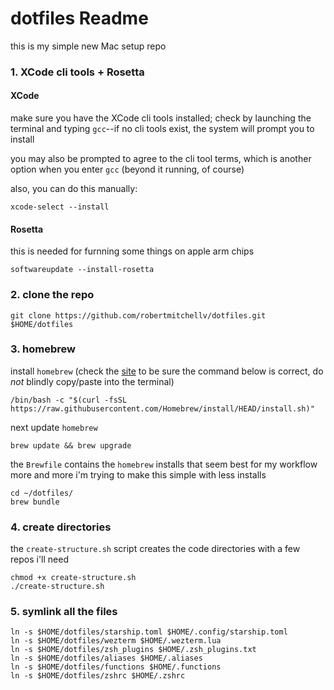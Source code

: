 # dotfiles Readme

this is my simple new Mac setup repo

### 1. XCode cli tools + Rosetta

#### XCode

make sure you have the XCode cli tools installed; check by launching the terminal and typing `gcc`--if no cli tools exist, the system will prompt you to install

you may also be prompted to agree to the cli tool terms, which is another option when you enter `gcc` (beyond it running, of course)

also, you can do this manually:

```{bash}
xcode-select --install
```

#### Rosetta

this is needed for furnning some things on apple arm chips

```{bash}
softwareupdate --install-rosetta
```

### 2. clone the repo

```{bash}
git clone https://github.com/robertmitchellv/dotfiles.git $HOME/dotfiles
```

### 3. homebrew

install `homebrew` (check the [site](https://brew.sh/) to be sure the command below is correct, do _not_ blindly copy/paste into the terminal)

```{bash}
/bin/bash -c "$(curl -fsSL https://raw.githubusercontent.com/Homebrew/install/HEAD/install.sh)"
```

next update `homebrew`

```{bash}
brew update && brew upgrade
```

the `Brewfile` contains the `homebrew` installs that seem best for my workflow more and more i'm trying to make this simple with less installs

```{bash}
cd ~/dotfiles/
brew bundle
```

### 4. create directories

the `create-structure.sh` script creates the code directories with a few repos i'll need

```{bash}
chmod +x create-structure.sh
./create-structure.sh
```

### 5. symlink all the files

```{bash}
ln -s $HOME/dotfiles/starship.toml $HOME/.config/starship.toml
ln -s $HOME/dotfiles/wezterm $HOME/.wezterm.lua
ln -s $HOME/dotfiles/zsh_plugins $HOME/.zsh_plugins.txt
ln -s $HOME/dotfiles/aliases $HOME/.aliases
ln -s $HOME/dotfiles/functions $HOME/.functions
ln -s $HOME/dotfiles/zshrc $HOME/.zshrc
```

